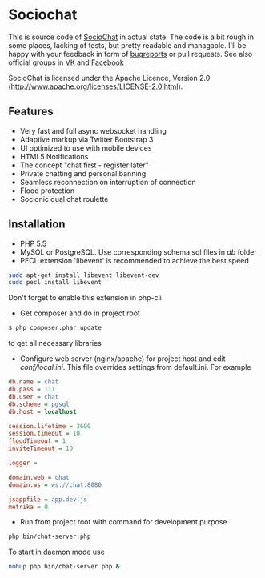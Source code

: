 Sociochat
=========

This is source code of  <a href="https://sociochat.me" target="_blank">SocioChat</a> in actual state.
The code is a bit rough in some places, lacking of tests, but pretty readable and managable.
I'll be happy with your feedback in form of <a href="https://github.com/kryoz/sociochat/issues">bugreports</a> or pull requests. 
See also official groups in <a href="http://vk.com/sociochat" target="_blank">VK</a> and <a href="https://www.facebook.com/groups/sociochat/" target="_blank">Facebook</a> 

SocioChat is licensed under the Apache Licence, Version 2.0 (http://www.apache.org/licenses/LICENSE-2.0.html).

## Features

* Very fast and full async websocket handling
* Adaptive markup via Twitter Bootstrap 3
* UI optimized to use with mobile devices
* HTML5 Notifications
* The concept "chat first - register later"
* Private chatting and personal banning
* Seamless reconnection on interruption of connection
* Flood protection
* Socionic dual chat roulette

## Installation

* PHP 5.5
* MySQL or PostgreSQL. Use corresponding schema sql files in <em>db</em> folder
* PECL extension 'libevent' is recommended to achieve the best speed
```bash
sudo apt-get install libevent libevent-dev
sudo pecl install libevent
```
Don't forget to enable this extension in php-cli
* Get composer and do in project root
```bash
$ php composer.phar update
```
to get all necessary libraries
* Configure web server (nginx/apache) for project host and edit <em>conf/local.ini</em>. This file overrides settings from default.ini. For example
```ini
db.name = chat
db.pass = 111
db.user = chat
db.scheme = pgsql
db.host = localhost

session.lifetime = 3600
session.timeout = 10
floodTimeout = 1
inviteTimeout = 10

logger =

domain.web = chat
domain.ws = ws://chat:8080

jsappfile = app.dev.js
metrika = 0
```
* Run from project root with command for development purpose
```bash
php bin/chat-server.php
```
To start in daemon mode use
```bash
nohup php bin/chat-server.php &
```
